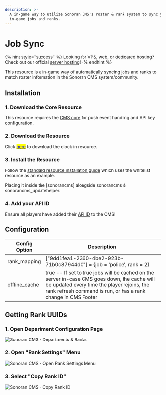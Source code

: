 ```yaml
---
description: >-
  A in-game way to utilize Sonoran CMS's roster & rank system to sync your
  in-game jobs and ranks.
---
```


# Job Sync

{% hint style="success" %}
Looking for VPS, web, or dedicated hosting? Check out our official [server hosting](../../../../other-products/server-hosting.md)!
{% endhint %}

This resource is a in-game way of automatically syncing jobs and ranks to match roster information in the Sonoran CMS system/community.

## Installation

### 1. Download the Core Resource

This resource requires the [CMS core](core/) for push event handling and API key configuration.

### 2. Download the Resource

Click [<mark style="color:blue;">here</mark>](https://github.com/Sonoran-Software/sonorancms\_jobsync) to download the clock in resource.

### 3. Install the Resource

Follow the [standard resource installation guide](../gta-rp-resource-installation/) which uses the whitelist resource as an example.

Placing it inside the \[sonorancms] alongside sonorancms & sonorancms\_updatehelper.

### 4. Add your API ID

Ensure all players have added their [API ID](../../../../developer-api-documentation/api-integration/getting-started/api-id-system.md) to the CMS!

## Configuration

| Config Option  | Description                                                                                                                                                                                                  |
| -------------- | ------------------------------------------------------------------------------------------------------------------------------------------------------------------------------------------------------------ |
| rank\_mapping  | \["9dd1fea1-2360-4be2-923b-71b0c87944d0"] = {job = 'police', rank = 2}                                                                                                                                       |
| offline\_cache | true -- If set to true jobs will be cached on the server in-case CMS goes down, the cache will be updated every time the player rejoins, the rank refresh command is run, or has a rank change in CMS Footer |

## Getting Rank UUIDs

### 1. Open Department Configuration Page

![Sonoran CMS - Departments & Ranks](../../../../.gitbook/assets/CMS\_DeptRankOverviewFull.png)

### 2. Open "Rank Settings" Menu

![Sonoran CMS - Open Rank Settings Menu](../../../../.gitbook/assets/CMS\_RankSettings.png)

### 3. Select "Copy Rank ID"

![Sonoran CMS - Copy Rank ID](../../../../.gitbook/assets/CMS\_CopyRankId.png)
